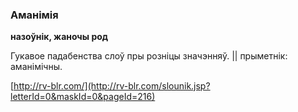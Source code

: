 ### Аманімія
**назоўнік, жаночы род**

Гукавое падабенства слоў пры розніцы значэнняў. || прыметнік: аманімічны.

<a rel="author">[http://rv-blr.com/](http://rv-blr.com/slounik.jsp?letterId=0&maskId=0&pageId=216)</a>
